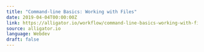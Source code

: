 ```yaml
---
title: "Command-line Basics: Working with Files"
date: 2019-04-04T00:00:00Z
link: https://alligator.io/workflow/command-line-basics-working-with-files/
source: alligator.io
language: Webdev
draft: false
---
```

